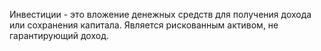 Инвестиции - это вложение денежных средств для получения дохода или сохранения капитала. Является рискованным активом, не гарантирующий доход.